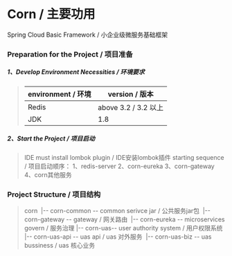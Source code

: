 # Corn / 主要功用
Spring Cloud Basic Framework / 小企业级微服务基础框架

### Preparation for the Project / 项目准备
##### 1、Develop Environment Necessities  / 环境要求
> |  environment / 环境   | version / 版本  |
> | --------- | ----------- |
> | Redis   | above 3.2  / 3.2 以上  |
> | JDK | 1.8 |	

##### 2、Start the Project / 项目启动
> IDE must install lombok plugin / IDE安装lombok插件
> starting sequence / 项目启动顺序：
>  1、redis-server
>  2、corn-eureka
>  3、corn-gateway
>  4、corn其他服务

### Project Structure / 项目结构
> corn
> ​	|-- corn-common  --  common serivce jar / 公共服务jar包
> ​	|-- corn-gateway  --  gateway / 网关路由
> ​	|-- corn-eureka  --  microservices  govern / 服务治理
>  	|-- corn-uas--  user authority system / 用户权限系统
> ​		|-- corn-uas-api  --  uas api / uas 对外服务
> ​		|-- corn-uas-biz  --  uas bussiness / uas 核心业务
